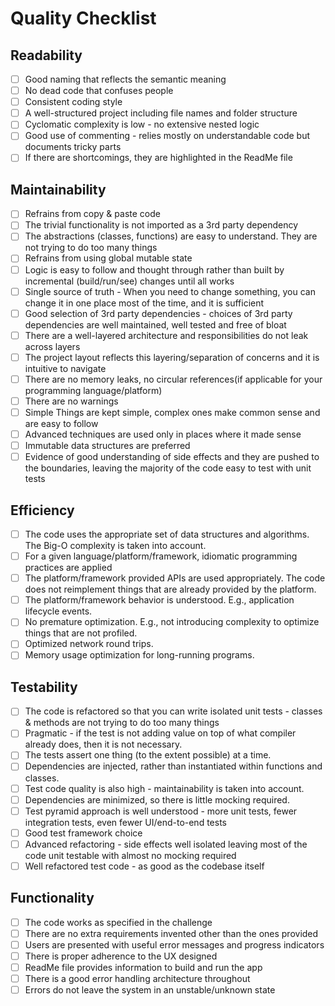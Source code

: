# Quality Checklist

## Readability

* [ ] Good naming that reflects the semantic meaning
* [ ] No dead code that confuses people
* [ ] Consistent coding style
* [ ] A well-structured project including file names and folder structure
* [ ] Cyclomatic complexity is low - no extensive nested logic
* [ ] Good use of commenting - relies mostly on understandable code but documents tricky parts
* [ ] If there are shortcomings, they are highlighted in the ReadMe file

## Maintainability

* [ ] Refrains from copy & paste code
* [ ] The trivial functionality is not imported as a 3rd party dependency
* [ ] The abstractions (classes, functions) are easy to understand. They are not trying to do too many things
* [ ] Refrains from using global mutable state
* [ ] Logic is easy to follow and thought through rather than built by incremental (build/run/see) changes until all works
* [ ] Single source of truth - When you need to change something, you can change it in one place most of the time, and it is sufficient
* [ ] Good selection of 3rd party dependencies - choices of 3rd party dependencies are well maintained, well tested and free of bloat
* [ ] There are a well-layered architecture and responsibilities do not leak across layers
* [ ] The project layout reflects this layering/separation of concerns and it is intuitive to navigate
* [ ] There are no memory leaks, no circular references(if applicable for your programming language/platform)
* [ ] There are no warnings
* [ ] Simple Things are kept simple, complex ones make common sense and are easy to follow
* [ ] Advanced techniques are used only in places where it made sense
* [ ] Immutable data structures are preferred
* [ ] Evidence of good understanding of side effects and they are pushed to the boundaries, leaving the majority of the code easy to test with unit tests

## Efficiency

* [ ] The code uses the appropriate set of data structures and algorithms. The Big-O complexity is taken into account.
* [ ] For a given language/platform/framework, idiomatic programming practices are applied
* [ ] The platform/framework provided APIs are used appropriately. The code does not reimplement things that are already provided by the platform.
* [ ] The platform/framework behavior is understood. E.g., application lifecycle events.
* [ ] No premature optimization. E.g., not introducing complexity to optimize things that are not profiled.
* [ ] Optimized network round trips.
* [ ] Memory usage optimization for long-running programs.

## Testability

* [ ] The code is refactored so that you can write isolated unit tests - classes & methods are not trying to do too many things
* [ ] Pragmatic - if the test is not adding value on top of what compiler already does, then it is not necessary.
* [ ] The tests assert one thing (to the extent possible) at a time.
* [ ] Dependencies are injected, rather than instantiated within functions and classes.
* [ ] Test code quality is also high - maintainability is taken into account.
* [ ] Dependencies are minimized, so there is little mocking required.
* [ ] Test pyramid approach is well understood - more unit tests, fewer integration tests, even fewer UI/end-to-end tests
* [ ] Good test framework choice
* [ ] Advanced refactoring - side effects well isolated leaving most of the code unit testable with almost no mocking required
* [ ] Well refactored test code - as good as the codebase itself

## Functionality

* [ ] The code works as specified in the challenge
* [ ] There are no extra requirements invented other than the ones provided
* [ ] Users are presented with useful error messages and progress indicators
* [ ] There is proper adherence to the UX designed
* [ ] ReadMe file provides information to build and run the app
* [ ] There is a good error handling architecture throughout
* [ ] Errors do not leave the system in an unstable/unknown state